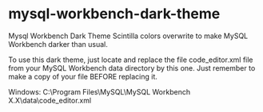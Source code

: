 # mysql-workbench-dark-theme
Mysql Workbench Dark Theme
Scintilla colors overwrite to make MySQL Workbench darker than usual.

To use this dark theme, just locate and replace the file code_editor.xml file from your MySQL Workbench data directory by this one. Just remember to make a copy of your file BEFORE replacing it.

Windows:
C:\Program Files\MySQL\MySQL Workbench X.X\data\code_editor.xml

